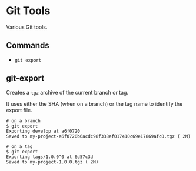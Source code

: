 # Git Tools

Various Git tools.

## Commands

- `git export`

## git-export

Creates a `tgz` archive of the current branch or tag.

It uses either the SHA (when on a branch) or the tag name to identify the export file.

    # on a branch
    $ git export
    Exporting develop at a6f0720
    Saved to my-project-a6f0720b6acdc98f338ef017410c69e17869afc0.tgz ( 2M)

    # on a tag
    $ git export
    Exporting tags/1.0.0^0 at 6d57c3d
    Saved to my-project-1.0.0.tgz ( 2M)
